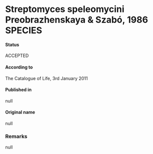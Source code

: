 # Streptomyces speleomycini Preobrazhenskaya & Szabó, 1986 SPECIES

#### Status
ACCEPTED

#### According to
The Catalogue of Life, 3rd January 2011

#### Published in
null

#### Original name
null

### Remarks
null